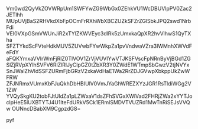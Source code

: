 Vm0wd2QyVkZOVWRpUm1SWFYwZG9WbGx0ZEhkVU1WcDBUVlpPV0Zac2JETlhh
MUpUVjBaS2RHVkdXbFpOCmFrRXhWbXBCZUZkSFZrZGlSbkJPQ2swd1NrbFdi
VEI0VXpGSmVWUnJiR2xTYlZKWVEyc3dlRk5zUmxkaQpXR2hvVlhwS1QyTXha
SFZTYkdScFVteHdkMUV5ZUVwbFYwWkpZa1pvVndwaVZra3lWMnhXWVdFeFdY
aFQKYmxaVVlrWmFjRlZ0TlVOV1ZrVjVUVlYwVTJKSFVscFpNRnByVjBGd1ZG
SlZjRVpXYlhSVFV6RlZlRlJyClpGZ0tZbXR3Y0ZWdE1WTmpSbGwzV2tjNVYx
SnJWalZhVldSSFZURmFjbGRzV2xkaVdHaE1Wa2RrZDJGVwpXbkppUkZwWFRW
ZFJNRmxVUmxKbFJuQkhDbHBIUlV0VmJYaGhWREZXYzJGR1RsTldiWGg2V1ZW
YVQySkgKU2tobFJtUldZa1pLZWxaV1dsZFhSVGxXWlVad2FHRjZWa2xYYTJo
clpHeE5lUXBTYTJ4U1lteFdURkV5Ck1ERmlSMDVTVUZRd1MwTnRiSEJsVVQw
OUNncDBabXM9CgpzdG8=

pyf